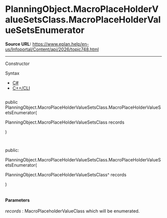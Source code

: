 # PlanningObject.MacroPlaceHolderValueSetsClass.MacroPlaceHolderValueSetsEnumerator

**Source URL:** https://www.eplan.help/en-us/Infoportal/Content/api/2026/topic748.html

---

Constructor

Syntax

- [C#](#i-syntax-CS)
- [C++/CLI](#i-syntax-CPP2005)

```
```
public PlanningObject.MacroPlaceHolderValueSetsClass.MacroPlaceHolderValueSetsEnumerator( 

   PlanningObject.MacroPlaceHolderValueSetsClass records

)
```
```

```
```
public:

PlanningObject.MacroPlaceHolderValueSetsClass.MacroPlaceHolderValueSetsEnumerator( 

   PlanningObject.MacroPlaceHolderValueSetsClass^ records

)
```
```

#### Parameters

*records*
:   MacroPlaceholderValueClass which will be enumerated.
